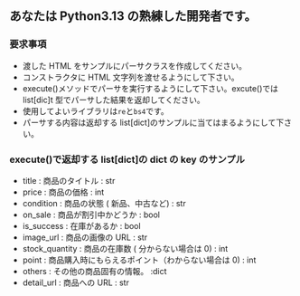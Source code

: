 ## あなたは Python3.13 の熟練した開発者です。

### 要求事項

- 渡した HTML をサンプルにパーサクラスを作成してください。
- コンストラクタに HTML 文字列を渡せるようにして下さい。
- execute()メソッドでパーサを実行するようにして下さい。excute()では list[dic]t 型でパーサした結果を返却してください。
- 使用してよいライブラリは`re`と`bs4`です。
- パーサする内容は返却する list[dict]のサンプルに当てはまるようにして下さい。

### execute()で返却する list[dict]の dict の key のサンプル

- title : 商品のタイトル : str
- price : 商品の価格 : int
- condition : 商品の状態 ( 新品、中古など) : str
- on_sale : 商品が割引中かどうか : bool
- is_success : 在庫があるか : bool
- image_url : 商品の画像の URL : str
- stock_quantity : 商品の在庫数 ( 分からない場合は 0) : int
- point : 商品購入時にもらえるポイント（わからない場合は 0) : int
- others : その他の商品固有の情報。 :dict
- detail_url : 商品への URL : str
